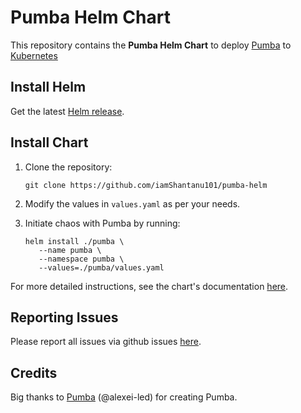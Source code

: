 # Pumba Helm Chart

This repository contains the **Pumba Helm Chart** to deploy [Pumba](https://github.com/alexei-led/pumba) to [Kubernetes](https://kubernetes.io/)

## Install Helm

Get the latest [Helm release](https://github.com/kubernetes/helm#install).

## Install Chart

1. Clone the repository:

   ```console
   git clone https://github.com/iamShantanu101/pumba-helm
   ```

2. Modify the values in `values.yaml` as per your needs.

3. Initiate chaos with Pumba by running:
   ```console
   helm install ./pumba \
      --name pumba \
      --namespace pumba \
      --values=./pumba/values.yaml
   ```

For more detailed instructions, see the chart's documentation [here](https://github.com/iamShantanu101/pumba-helm/blob/master/pumba/README.md).

## Reporting Issues

Please report all issues via github issues [here](https://github.com/iamShantanu101/pumba-helm/issues).

## Credits

Big thanks to [Pumba](https://github.com/alexei-led/pumba) (@alexei-led) for creating Pumba.

